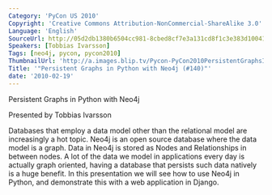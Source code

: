 ```yaml
---
Category: 'PyCon US 2010'
Copyright: 'Creative Commons Attribution-NonCommercial-ShareAlike 3.0'
Language: 'English'
SourceUrl: http://05d2db1380b6504cc981-8cbed8cf7e3a131cd8f1c3e383d10041.r93.cf2.rackcdn.com/pycon-us-2010/264_persistent-graphs-in-python-with-neo4j-140.m4v
Speakers: [Tobbias Ivarsson]
Tags: [neo4j, pycon, pycon2010]
ThumbnailUrl: 'http://a.images.blip.tv/Pycon-PyCon2010PersistentGraphsInPythonWithNeo4j140164-779.jpg'
Title: '"Persistent Graphs in Python with Neo4j (#140)"'
date: '2010-02-19'
---
```

Persistent Graphs in Python with Neo4j

  
Presented by Tobbias Ivarsson

  
Databases that employ a data model other than the relational model are
increasingly a hot topic. Neo4j is an open source database where the data
model is a graph. Data in Neo4j is stored as Nodes and Relationships in
between nodes. A lot of the data we model in applications every day is
actually graph oriented, having a database that persists such data natively is
a huge benefit. In this presentation we will see how to use Neo4j in Python,
and demonstrate this with a web application in Django.

